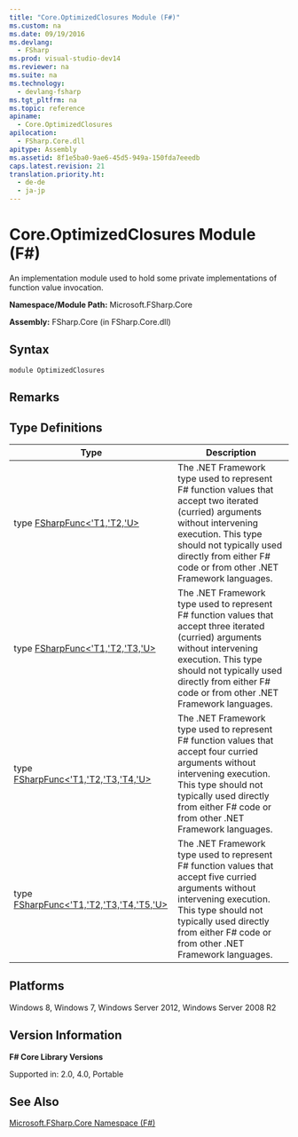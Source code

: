 ```yaml
---
title: "Core.OptimizedClosures Module (F#)"
ms.custom: na
ms.date: 09/19/2016
ms.devlang: 
  - FSharp
ms.prod: visual-studio-dev14
ms.reviewer: na
ms.suite: na
ms.technology: 
  - devlang-fsharp
ms.tgt_pltfrm: na
ms.topic: reference
apiname: 
  - Core.OptimizedClosures
apilocation: 
  - FSharp.Core.dll
apitype: Assembly
ms.assetid: 8f1e5ba0-9ae6-45d5-949a-150fda7eeedb
caps.latest.revision: 21
translation.priority.ht: 
  - de-de
  - ja-jp
---
```

# Core.OptimizedClosures Module (F#)
An implementation module used to hold some private implementations of function value invocation.  
  
 **Namespace/Module Path:** Microsoft.FSharp.Core  
  
 **Assembly:** FSharp.Core (in FSharp.Core.dll)  
  
## Syntax  
  
```  
module OptimizedClosures  
```  
  
## Remarks  
  
## Type Definitions  
  
|Type|Description|  
|----------|-----------------|  
|type [FSharpFunc<'T1,'T2,'U>](../vs140/OptimizedClosures.FSharpFunc--T1--T2--U--Class--F#-.md)|The .NET Framework type used to represent F# function values that accept two iterated (curried) arguments without intervening execution. This type should not typically used directly from either F# code or from other .NET Framework languages.|  
|type [FSharpFunc<'T1,'T2,'T3,'U>](../vs140/OptimizedClosures.FSharpFunc--T1--T2--T3--U--Class--F#-.md)|The .NET Framework type used to represent F# function values that accept three iterated (curried) arguments without intervening execution. This type should not typically used directly from either F# code or from other .NET Framework languages.|  
|type [FSharpFunc<'T1,'T2,'T3,'T4,'U>](../vs140/OptimizedClosures.FSharpFunc--T1--T2--T3--T4--U--Class--F#-.md)|The .NET Framework type used to represent F# function values that accept four curried arguments without intervening execution. This type should not typically used directly from either F# code or from other .NET Framework languages.|  
|type [FSharpFunc<'T1,'T2,'T3,'T4,'T5,'U>](../vs140/OptimizedClosures.FSharpFunc--T1--T2--T3--T4--T5--U--Class--F#-.md)|The .NET Framework type used to represent F# function values that accept five curried arguments without intervening execution. This type should not typically used directly from either F# code or from other .NET Framework languages.|  
  
## Platforms  
 Windows 8, Windows 7, Windows Server 2012, Windows Server 2008 R2  
  
## Version Information  
 **F# Core Library Versions**  
  
 Supported in: 2.0, 4.0, Portable  
  
## See Also  
 [Microsoft.FSharp.Core Namespace (F#)](../Topic/Microsoft.FSharp.Core%20Namespace%20\(F%23\).md)